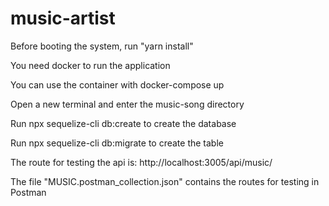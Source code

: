 # music-artist

Before booting the system, run "yarn install"

You need docker to run the application

You can use the container with docker-compose up

Open a new terminal and enter the music-song directory

Run npx sequelize-cli db:create to create the database

Run npx sequelize-cli db:migrate to create the table

The route for testing the api is: http://localhost:3005/api/music/

The file "MUSIC.postman_collection.json" contains the routes for testing in Postman
